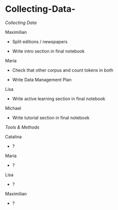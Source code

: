 # Collecting-Data-

*Collecting Data*

Maximilian

- Split editions / newspapers

- Write intro section in final notebook

Maria

- Check that other corpus and count tokens in both

- Write Data Management Plan

Lisa

- Write active learning section in final notebook

Michael

- Write tutorial section in final notebook



*Tools & Methods*

Catalina

- ?

Maria

- ?

Lisa

- ?

Maximilian

- ?